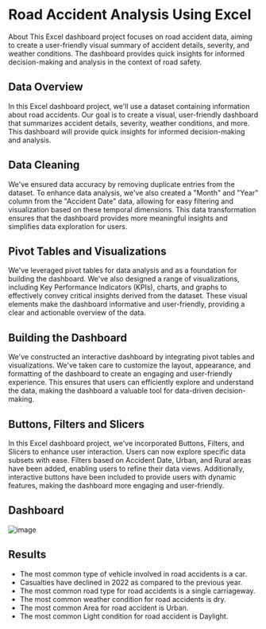 # Road Accident Analysis Using Excel
About This Excel dashboard project focuses on road accident data, aiming to create a user-friendly visual summary of accident details, severity, and weather conditions. The dashboard provides quick insights for informed decision-making and analysis in the context of road safety.

## Data Overview
In this Excel dashboard project, we'll use a dataset containing information about road accidents. Our goal is to create a visual, user-friendly dashboard that summarizes accident details, severity, weather conditions, and more. This dashboard will provide quick insights for informed decision-making and analysis.

## Data Cleaning
We've ensured data accuracy by removing duplicate entries from the dataset. To enhance data analysis, we've also created a "Month" and "Year" column from the "Accident Date" data, allowing for easy filtering and visualization based on these temporal dimensions. This data transformation ensures that the dashboard provides more meaningful insights and simplifies data exploration for users.

## Pivot Tables and Visualizations
We've leveraged pivot tables for data analysis and as a foundation for building the dashboard. We've also designed a range of visualizations, including Key Performance Indicators (KPIs), charts, and graphs to effectively convey critical insights derived from the dataset. These visual elements make the dashboard informative and user-friendly, providing a clear and actionable overview of the data.

## Building the Dashboard
We've constructed an interactive dashboard by integrating pivot tables and visualizations. We've taken care to customize the layout, appearance, and formatting of the dashboard to create an engaging and user-friendly experience. This ensures that users can efficiently explore and understand the data, making the dashboard a valuable tool for data-driven decision-making.

## Buttons, Filters and Slicers
In this Excel dashboard project, we've incorporated Buttons, Filters, and Slicers to enhance user interaction. Users can now explore specific data subsets with ease. Filters based on Accident Date, Urban, and Rural areas have been added, enabling users to refine their data views. Additionally, interactive buttons have been included to provide users with dynamic features, making the dashboard more engaging and user-friendly.

## Dashboard
![image](https://github.com/user-attachments/assets/ad615fe9-6866-4966-b3e6-c74fdddf25b2)


## Results
- The most common type of vehicle involved in road accidents is a car.
- Casualties have declined in 2022 as compared to the previous year.
- The most common road type for road accidents is a single carriageway.
- The most common weather condition for road accidents is dry.
- The most common Area for road accident is Urban.
- The most common Light condition for road accident is Daylight.
